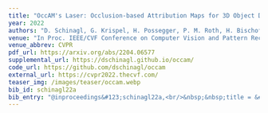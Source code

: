 ```yaml
---
title: "OccAM's Laser: Occlusion-based Attribution Maps for 3D Object Detectors on LiDAR Data"
year: 2022
authors: "D. Schinagl, G. Krispel, H. Possegger, P. M. Roth, H. Bischof"
venue: "In Proc. IEEE/CVF Conference on Computer Vision and Pattern Recognition"
venue_abbrev: CVPR
pdf_url: https://arxiv.org/abs/2204.06577
supplemental_url: https://dschinagl.github.io/occam/
code_url: https://github.com/dschinagl/occam
external_url: https://cvpr2022.thecvf.com/
teaser_img: /images/teaser/occam.webp
bib_id: schinagl22a
bib_entry: "@inproceedings&#123;schinagl22a,<br/>&nbsp;&nbsp;title = &#123;&#123;OccAM's Laser: Occlusion-based Attribution Maps for 3D Object Detectors on LiDAR Data&#125;&#125;,<br/>&nbsp;&nbsp;author = &#123;David Schinagl and Georg Krispel and Horst Possegger and Peter M. Roth and Horst Bischof&#125;,<br/>&nbsp;&nbsp;booktitle = &#123;Proc. IEEE/CVF Conference on Computer Vision and Pattern Recognition (CVPR)&#125;,<br/>&nbsp;&nbsp;year = &#123;2022&#125;<br/>&#125;"
---
```

